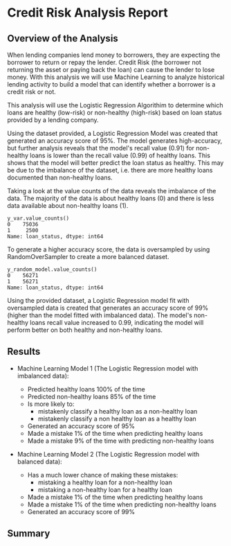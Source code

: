 # Credit Risk Analysis Report

## Overview of the Analysis

When lending companies lend money to borrowers, they are expecting the borrower to return or repay the lender. Credit Risk (the borrower not returning the asset or paying back the loan) can cause the lender to lose money. With this analysis we will use Machine Learning to analyze historical lending activity to build a model that can identify whether a borrower is a credit risk or not.

This analysis will use the Logistic Regression Algorithim to determine which loans are healthy (low-risk) or non-healthy (high-risk) based on loan status provided by a lending company.

Using the dataset provided, a Logistic Regression Model was created that generated an accuracy score of 95%. The model generates high-accuracy, but further analysis reveals that the model's recall value (0.91) for non-healthy loans is lower than the recall value (0.99) of healthy loans. This shows that the model will better predict the loan status as healthy. This may be due to the imbalance of the dataset, i.e. there are more healthy loans documented than non-healthy loans.

Taking a look at the value counts of the data reveals the imbalance of the data. The majority of the data is about healthy loans (0) and there is less data available about non-healthy loans (1).
```
y_var.value_counts()
0    75036
1     2500
Name: loan_status, dtype: int64
```
To generate a higher accuracy score, the data is oversampled by using RandomOverSampler to create a more balanced dataset.

```
y_random_model.value_counts()
0    56271
1    56271
Name: loan_status, dtype: int64
```
Using the provided dataset, a Logistic Regression model fit with oversampled data is created that generates an accuracy score of 99% (higher than the model fitted with imbalanced data). The model's non-healthy loans recall value increased to 0.99, indicating the model will perform better on both healthy and non-healthy loans.

## Results

* Machine Learning Model 1 (The Logistic Regression model with imbalanced data):
  * Predicted healthy loans 100% of the time
  * Predicted non-healthy loans 85% of the time
  * Is more likely to:
    * mistakenly classify a healthy loan as a non-healthy loan
    * mistakenly classify a non healthy loan as a healthy loan
  * Generated an accuracy score of 95%
  * Made a mistake 1% of the time when predicting healthy loans
  * Made a mistake 9% of the time with predicting non-healthy loans


* Machine Learning Model 2 (The Logistic Regression model with balanced data):
  * Has a much lower chance of making these mistakes:
    * mistaking a healthy loan for a non-healthy loan
    * mistaking a non-healthy loan for a healthy loan 
  * Made a mistake 1% of the time when predicting healthy loans
  * Made a mistake 1% of the time when predicting non-healthy loans
  * Generated an accuracy score of 99%

## Summary


